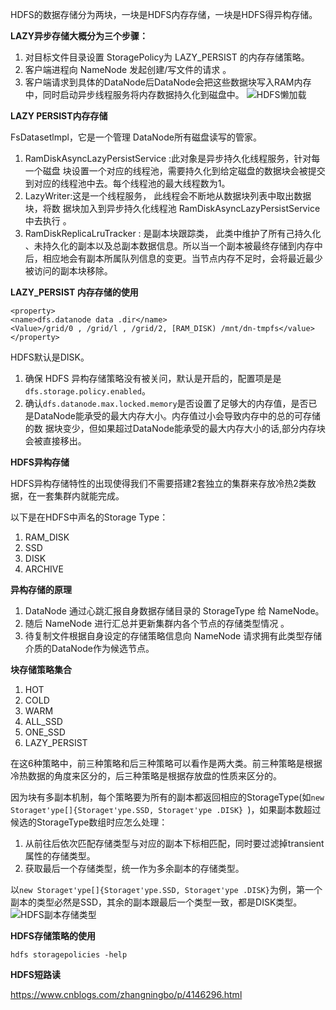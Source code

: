HDFS的数据存储分为两块，一块是HDFS内存存储，一块是HDFS得异构存储。

**LAZY异步存储大概分为三个步骤：**
1. 对目标文件目录设置 StoragePolicy为 LAZY_PERSIST 的内存存储策略。
2. 客户端进程向 NameNode 发起创建/写文件的请求 。
3. 客户端请求到具体的DataNode后DataNode会把这些数据块写入RAM内存中，同时启动异步线程服务将内存数据持久化到磁盘中。
![HDFS懒加载](https://github.com/ljcan/jqBlogs/blob/master/Hadoop/HDFS%E5%86%85%E5%AD%98%E5%AD%98%E5%82%A8lazy.png)

**LAZY PERSIST内存存储**

FsDatasetlmpl，它是一个管理 DataNode所有磁盘读写的管家。
1. RamDiskAsyncLazyPersistService :此对象是异步持久化线程服务，针对每一个磁盘 块设置一个对应的线程池，需要持久化到给定磁盘的数据块会被提交到对应的线程池中去。每个线程池的最大线程数为1。
2. LazyWriter:这是一个线程服务， 此线程会不断地从数据块列表中取出数据块，将数 据块加入到异步持久化线程池 RamDiskAsyncLazyPersistService 中去执行 。
3. RamDiskReplicaLruTracker : 是副本块跟踪类， 此类中维护了所有己持久化 、未持久化的副本以及总副本数据信息。所以当一个副本被最终存储到内存中后，相应地会有副本所属队列信息的变更。当节点内存不足时，会将最近最少被访问的副本块移除。

**LAZY_PERSIST 内存存储的使用**

```
<property>
<name>dfs.datanode data .dir</name>
<Value>/grid/0 , /grid/l , /grid/2, [RAM_DISK) /mnt/dn-tmpfs</value>
</property>
```
HDFS默认是DISK。
1. 确保 HDFS 异构存储策略没有被关问，默认是开启的，配置项是是`dfs.storage.policy.enabled`。
2. 确认`dfs.datanode.max.locked.memory`是否设置了足够大的内存值，是否已是DataNode能承受的最大内存大小。内存值过小会导致内存中的总的可存储的数 据块变少，但如果超过DataNode能承受的最大内存大小的话,部分内存块会被直接移出。

**HDFS异构存储**

HDFS异构存储特性的出现使得我们不需要搭建2套独立的集群来存放冷热2类数据，在一套集群内就能完成。

以下是在HDFS中声名的Storage Type：
1. RAM_DISK
2. SSD
3. DISK
4. ARCHIVE

**异构存储的原理**

1. DataNode 通过心跳汇报自身数据存储目录的 StorageType 给 NameNode。
2. 随后 NameNode 进行汇总并更新集群内各个节点的存储类型情况 。
3. 待复制文件根据自身设定的存储策略信息向 NameNode 请求拥有此类型存储介质的DataNode作为候选节点。

**块存储策略集合**

1. HOT
2. COLD
3. WARM
4. ALL_SSD
5. ONE_SSD
6. LAZY_PERSIST

在这6种策略中，前三种策略和后三种策略可以看作是两大类。前三种策略是根据冷热数据的角度来区分的，后三种策略是根据存放盘的性质来区分的。

因为块有多副本机制，每个策略要为所有的副本都返回相应的StorageType(如`new Storageτ'ype[]{Storageτ'ype.SSD, Storageτ'ype .DISK}
`)，如果副本数超过候选的StorageType数组时应怎么处理：
1. 从前往后依次匹配存储类型与对应的副本下标相匹配，同时要过滤掉transient 属性的存储类型。
2. 获取最后一个存储类型，统一作为多余副本的存储类型。

以`new Storageτ'ype[]{Storageτ'ype.SSD, Storageτ'ype .DISK}`为例，第一个副本的类型必然是SSD，其余的副本跟最后一个类型一致，都是DISK类型。
![HDFS副本存储类型](https://github.com/ljcan/jqBlogs/blob/master/Hadoop/HDFS%E5%9D%97%E5%89%AF%E6%9C%AC%E5%AD%98%E5%82%A8%E7%B1%BB%E5%9E%8B.png)

**HDFS存储策略的使用**
```
hdfs storagepolicies -help
```

**HDFS短路读**

https://www.cnblogs.com/zhangningbo/p/4146296.html







